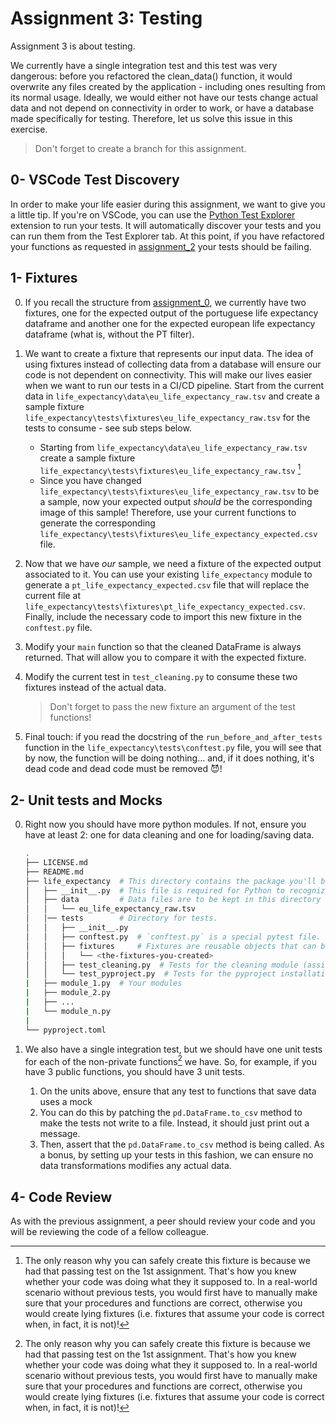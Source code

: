 # Assignment 3: Testing

Assignment 3 is about testing.

We currently have a single integration test and this test was very dangerous: before you refactored the clean_data() function, it would overwrite any files created by the application - including ones resulting from its normal usage. Ideally, we would either not have our tests change actual data and not depend on connectivity in order to work, or have a database made specifically for testing. Therefore, let us solve this issue in this exercise.

> Don't forget to create a branch for this assignment.

## 0- VSCode Test Discovery

In order to make your life easier during this assignment, we want to give you a little tip. If you're on VSCode, you can use the [Python Test Explorer](https://marketplace.visualstudio.com/items?itemName=LittleFoxTeam.vscode-python-test-adapter) extension to run your tests. It will automatically discover your tests and you can run them from the Test Explorer tab. At this point, if you have refactored your functions as requested in [assignment_2](../assignment_2/README.md) your tests should be failing.

## 1- Fixtures

0. If you recall the structure from [assignment_0](../assignment_0/README.md), we currently have two fixtures, one for the expected output of the portuguese life expectancy dataframe and another one for the expected european life expectancy dataframe (what is, without the PT filter).
1. We want to create a fixture that represents our input data. The idea of using fixtures instead of collecting data from a database will ensure our code is not dependent on connectivity. This will make our lives easier when we want to run our tests in a CI/CD pipeline. Start from the current data in `life_expectancy\data\eu_life_expectancy_raw.tsv` and create a sample fixture `life_expectancy\tests\fixtures\eu_life_expectancy_raw.tsv` for the tests to consume - see sub steps below.

   * Starting from `life_expectancy\data\eu_life_expectancy_raw.tsv` create a sample fixture `life_expectancy\tests\fixtures\eu_life_expectancy_raw.tsv` [^1]
   * Since you have changed `life_expectancy\tests\fixtures\eu_life_expectancy_raw.tsv` to be a sample, now your expected output _should_ be the corresponding image of this sample! Therefore, use your current functions to generate the corresponding `life_expectancy\tests\fixtures\eu_life_expectancy_expected.csv` file.

2. Now that we have _our_ sample, we need a fixture of the expected output associated to it. You can use your existing `life_expectancy` module to generate a `pt_life_expectancy_expected.csv` file that will replace the current file at `life_expectancy\tests\fixtures\pt_life_expectancy_expected.csv`. Finally, include the necessary code to import this new fixture in the `conftest.py` file.
3. Modify your `main` function so that the cleaned DataFrame is always returned. That will allow you to compare it with the expected fixture.
4. Modify the current test in `test_cleaning.py` to consume these two fixtures instead of the actual data.

   > Don't forget to pass the new fixture an argument of the test functions!  

5. Final touch: if you read the docstring of the `run_before_and_after_tests` function in the `life_expectancy\tests\conftest.py` file, you will see that by now, the function will be doing nothing... and, if it does nothing, it's dead code and dead code must be removed :smiling_imp:!

[^1]: The only reason why you can safely create this fixture is because we had that passing test on the 1st assignment. That's how you knew whether your code was doing what they it supposed to. In a real-world scenario without previous tests, you would first have to manually make sure that your procedures and functions are correct, otherwise you would create lying fixtures (i.e. fixtures that assume your code is correct when, in fact, it is not)!

## 2- Unit tests and Mocks

0. Right now you should have more python modules. If not, ensure you have at least 2: one for data cleaning and one for loading/saving data.

   ```bash
   .
   ├── LICENSE.md
   ├── README.md
   ├── life_expectancy  # This directory contains the package you'll be creating
   │   ├── __init__.py  # This file is required for Python to recognize this directory as a module
   │   ├── data         # Data files are to be kept in this directory
   │   │   └── eu_life_expectancy_raw.tsv
   │   │── tests        # Directory for tests.
   │   │   ├── __init__.py
   │   │   ├── conftest.py  # `conftest.py` is a special pytest file. It contains fixtures and plugins.
   │   │   ├── fixtures     # Fixtures are reusable objects that can be used in tests.
   │   │   │   └── <the-fixtures-you-created>
   │   │   ├── test_cleaning.py  # Tests for the cleaning module (assignment 1)
   │   │   └── test_pyproject.py  # Tests for the pyproject installation (this assignment)
   |   ├── module_1.py  # Your modules
   |   ├── module_2.py  
   |   ├── ...
   |   └── module_n.py
   |
   └── pyproject.toml
   ```

1. We also have a single integration test, but we should have one unit tests for each of the non-private functions[^1] we have. So, for example, if you have 3 public functions, you should have 3 unit tests.
   1. On the units above, ensure that any test to functions that save data uses a mock
   2. You can do this by patching the `pd.DataFrame.to_csv` method to make the tests not write to a file. Instead, it should just print out a message.
   3. Then, assert that the `pd.DataFrame.to_csv` method is being called. As a bonus, by setting up your tests in this fashion, we can ensure no data transformations modifies any actual data.

[^1]: Yes, you can also test internal functions if you want to (specially for training purposes). But in the real world, remember that you really believe a particular internal function should be tested, that's a strong indicator it should be decoupled and placed inside its own module - thus making it public.

## 4- Code Review

As with the previous assignment, a peer should review your code and you will be reviewing the code of a fellow colleague.

